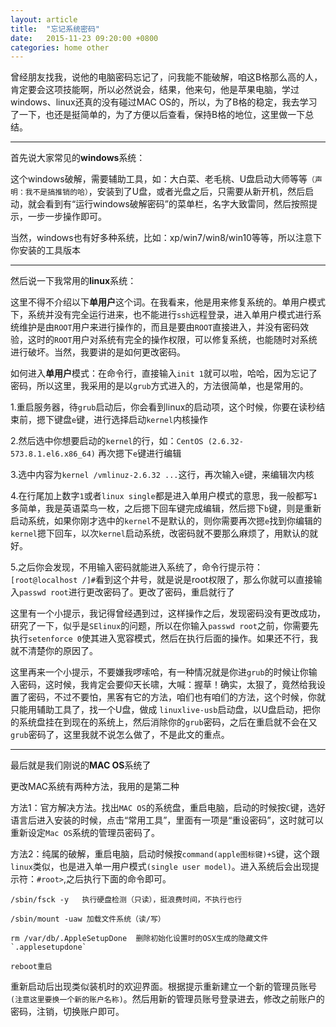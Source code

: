 ```yaml
---
layout: article
title:  "忘记系统密码"
date:   2015-11-23 09:20:00 +0800
categories: home other
---
```


曾经朋友找我，说他的电脑密码忘记了，问我能不能破解，咱这B格那么高的人，肯定要会这项技能啊，所以必然说会，结果，他来句，他是苹果电脑，学过windows、linux还真的没有碰过MAC OS的，所以，为了B格的稳定，我去学习了一下，也还是挺简单的，为了方便以后查看，保持B格的地位，这里做一下总结。

----------

首先说大家常见的**windows**系统：

这个windows破解，需要辅助工具，如：大白菜、老毛桃、U盘启动大师等等`（声明：我不是搞推销的哈）`，安装到了U盘，或者光盘之后，只需要从新开机，然后启动，就会看到有“运行windows破解密码”的菜单栏，名字大致雷同，然后按照提示，一步一步操作即可。

当然，windows也有好多种系统，比如：xp/win7/win8/win10等等，所以注意下你安装的工具版本

----------

然后说一下我常用的**linux**系统：

这里不得不介绍以下**单用户**这个词。在我看来，他是用来修复系统的。单用户模式下，系统并没有完全运行进来，也不能进行`ssh`远程登录，进入单用户模式进行系统维护是由`ROOT`用户来进行操作的，而且是要由`ROOT`直接进入，并没有密码效验，这时的`ROOT`用户对系统有完全的操作权限，可以修复系统，也能随时对系统进行破坏。当然，我要讲的是如何更改密码。

如何进入**单用户**模式：在命令行，直接输入`init 1`就可以啦，哈哈，因为忘记了密码，所以这里，我采用的是以`grub`方式进入的，方法很简单，也是常用的。

1.重启服务器，待`grub`启动后，你会看到linux的启动项，这个时候，你要在读秒结束前，摁下键盘`e`键，进行选择启动`kernel`内核操作

2.然后选中你想要启动的`kernel`的行，如：`CentOS (2.6.32-573.8.1.el6.x86_64)` 再次摁下`e`键进行编辑

3.选中内容为`kernel /vmlinuz-2.6.32 ...`这行，再次输入`e`键，来编辑次内核

4.在行尾加上数字`1`或者`linux single`都是进入单用户模式的意思，我一般都写`1`多简单，我是英语菜鸟一枚，之后摁下回车键完成编辑，然后摁下`b`键，则是重新启动系统，如果你刚才选中的`kernel`不是默认的，则你需要再次摁`e`找到你编辑的`kernel`摁下回车，以次`kernel`启动系统，改密码就不要那么麻烦了，用默认的就好。

5.之后你会发现，不用输入密码就能进入系统了，命令行提示符：`[root@localhost /]#`看到这个井号，就是说是root权限了，那么你就可以直接输入`passwd root`进行更改密码了。更改了密码，重启就行了

这里有一个小提示，我记得曾经遇到过，这样操作之后，发现密码没有更改成功，研究了一下，似乎是`SElinux`的问题，所以在你输入`passwd root`之前，你需要先执行`setenforce 0`使其进入宽容模式，然后在执行后面的操作。如果还不行，我就不清楚你的原因了。

这里再来一个小提示，不要嫌我啰嗦哈，有一种情况就是你进`grub`的时候让你输入密码，这时候，我肯定会要仰天长啸，大喊：握草！确实，太狠了，竟然给我设置了密码，不过不要怕，黑客有它的方法，咱们也有咱们的方法，这个时候，你就只能用辅助工具了，找一个U盘，做成 `linuxlive-usb`启动盘，以U盘启动，把你的系统盘挂在到现在的系统上，然后消除你的`grub`密码，之后在重启就不会在又`grub`密码了，这里我就不说怎么做了，不是此文的重点。

----------

最后就是我们刚说的**MAC OS**系统了

更改MAC系统有两种方法，我用的是第二种

方法1：官方解决方法。找出`MAC OS`的系统盘，重启电脑，启动的时候按`C`键，选好语言后进入安装的时候，点击“常用工具”，里面有一项是“重设密码”，这时就可以重新设定`Mac OS`系统的管理员密码了。

方法2：纯属的破解，重启电脑，启动时候按`command(apple图标键)+S`键，这个跟`linux`类似，也是进入单一用户模式`(single user model)`。进入系统后会出现提示符：`#root>`,之后执行下面的命令即可。

    /sbin/fsck -y   执行硬盘检测（只读），挺浪费时间，不执行也行
    
    /sbin/mount -uaw 加载文件系统（读/写）
    
    rm /var/db/.AppleSetupDone  删除初始化设置时的OSX生成的隐藏文件`.applesetupdone`
    
    reboot重启
    
重新启动后出现类似装机时的欢迎界面。根据提示重新建立一个新的管理员账号`(注意这里要换一个新的账户名称)`。然后用新的管理员账号登录进去，修改之前账户的密码，注销，切换账户即可。

